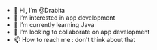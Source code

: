 - 👋 Hi, I’m @Drabita
- 👀 I’m interested in app development
- 🌱 I’m currently learning Java
- 💞️ I’m looking to collaborate on app development
- 📫 How to reach me : don't think about that
<!---
Drabita/Drabita is a ✨ special ✨ repository because its `README.md` (this file) appears on your GitHub profile.
You can click the Preview link to take a look at your changes.
--->
